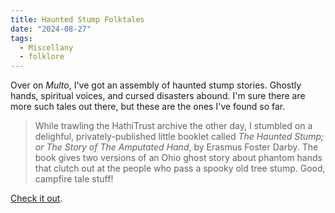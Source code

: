```yaml
---
title: Haunted Stump Folktales
date: "2024-08-27"
tags: 
  - Miscellany
  - folklore
---
```


Over on *Multo*, I've got an assembly of haunted stump stories. Ghostly hands, spiritual voices, and cursed disasters abound. I'm sure there are more such tales out there, but these are the ones I've found so far.

> While trawling the HathiTrust archive the other day, I stumbled on a delighful, privately-published little booklet called *The Haunted Stump; or The Story of The Amputated Hand*, by Erasmus Foster Darby. The book gives two versions of an Ohio ghost story about phantom hands that clutch out at the people who pass a spooky old tree stump. Good, campfire tale stuff!

[Check it out](https://multoghost.wordpress.com/2024/09/14/hunting-for-haunted-stumps/).